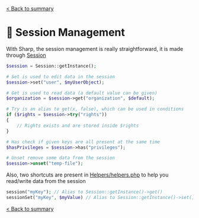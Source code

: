[< Back to summary](../home.md)

# 🔏 Session Management

With Sharp, the session management is really straightforward, it is made
through [Session](../../Classes/Env/Session.php)


```php
$session = Session::getInstance();

# Set is used to edit data in the session
$session->set("user", $myUserObject);

# Get is used to read data (a default value can be given)
$organization = $session->get("organization", $default);

# Try is an alias to get(x, false), which can be used in conditions
if ($rights = $session->try("rights"))
{
    // Rights exists and are stored inside $rights
}

# Has check if given keys are all present at the same time
$hasPrivileges = $session->has("privileges");

# Unset remove some data from the session
$session->unset("temp-file");
```


Also, two shortcuts are present in [Helpers/helpers.php](../../Helpers/helpers.php) to help you
read/write data from the session

```php
session("myKey"); // Alias to Session::getInstance()->get()
sessionSet("myKey", $myValue) // Alias to Session::getInstance()->set()
```


[< Back to summary](../home.md)